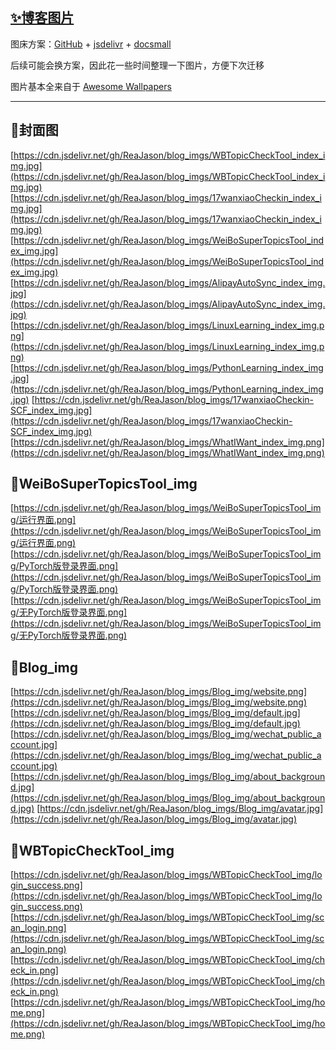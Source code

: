 ## [✨博客图片](https://reajason.top/) 

图床方案：[GitHub](https://github.com/) + [jsdelivr](https://www.jsdelivr.com/) + [docsmall](https://docsmall.com/)

后续可能会换方案，因此花一些时间整理一下图片，方便下次迁移

图片基本全来自于 [Awesome Wallpapers](https://wallhaven.cc/)

-----
## 🌈封面图

[https://cdn.jsdelivr.net/gh/ReaJason/blog_imgs/WBTopicCheckTool_index_img.jpg](https://cdn.jsdelivr.net/gh/ReaJason/blog_imgs/WBTopicCheckTool_index_img.jpg)
[https://cdn.jsdelivr.net/gh/ReaJason/blog_imgs/17wanxiaoCheckin_index_img.jpg](https://cdn.jsdelivr.net/gh/ReaJason/blog_imgs/17wanxiaoCheckin_index_img.jpg)
[https://cdn.jsdelivr.net/gh/ReaJason/blog_imgs/WeiBoSuperTopicsTool_index_img.jpg](https://cdn.jsdelivr.net/gh/ReaJason/blog_imgs/WeiBoSuperTopicsTool_index_img.jpg)
[https://cdn.jsdelivr.net/gh/ReaJason/blog_imgs/AlipayAutoSync_index_img.jpg](https://cdn.jsdelivr.net/gh/ReaJason/blog_imgs/AlipayAutoSync_index_img.jpg)
[https://cdn.jsdelivr.net/gh/ReaJason/blog_imgs/LinuxLearning_index_img.png](https://cdn.jsdelivr.net/gh/ReaJason/blog_imgs/LinuxLearning_index_img.png)
[https://cdn.jsdelivr.net/gh/ReaJason/blog_imgs/PythonLearning_index_img.jpg](https://cdn.jsdelivr.net/gh/ReaJason/blog_imgs/PythonLearning_index_img.jpg)
[https://cdn.jsdelivr.net/gh/ReaJason/blog_imgs/17wanxiaoCheckin-SCF_index_img.jpg](https://cdn.jsdelivr.net/gh/ReaJason/blog_imgs/17wanxiaoCheckin-SCF_index_img.jpg)
[https://cdn.jsdelivr.net/gh/ReaJason/blog_imgs/WhatIWant_index_img.png](https://cdn.jsdelivr.net/gh/ReaJason/blog_imgs/WhatIWant_index_img.png)
## 🔰WeiBoSuperTopicsTool_img
[https://cdn.jsdelivr.net/gh/ReaJason/blog_imgs/WeiBoSuperTopicsTool_img/运行界面.png](https://cdn.jsdelivr.net/gh/ReaJason/blog_imgs/WeiBoSuperTopicsTool_img/运行界面.png)
[https://cdn.jsdelivr.net/gh/ReaJason/blog_imgs/WeiBoSuperTopicsTool_img/PyTorch版登录界面.png](https://cdn.jsdelivr.net/gh/ReaJason/blog_imgs/WeiBoSuperTopicsTool_img/PyTorch版登录界面.png)
[https://cdn.jsdelivr.net/gh/ReaJason/blog_imgs/WeiBoSuperTopicsTool_img/无PyTorch版登录界面.png](https://cdn.jsdelivr.net/gh/ReaJason/blog_imgs/WeiBoSuperTopicsTool_img/无PyTorch版登录界面.png)
## 💫Blog_img
[https://cdn.jsdelivr.net/gh/ReaJason/blog_imgs/Blog_img/website.png](https://cdn.jsdelivr.net/gh/ReaJason/blog_imgs/Blog_img/website.png)
[https://cdn.jsdelivr.net/gh/ReaJason/blog_imgs/Blog_img/default.jpg](https://cdn.jsdelivr.net/gh/ReaJason/blog_imgs/Blog_img/default.jpg)
[https://cdn.jsdelivr.net/gh/ReaJason/blog_imgs/Blog_img/wechat_public_account.jpg](https://cdn.jsdelivr.net/gh/ReaJason/blog_imgs/Blog_img/wechat_public_account.jpg)
[https://cdn.jsdelivr.net/gh/ReaJason/blog_imgs/Blog_img/about_background.jpg](https://cdn.jsdelivr.net/gh/ReaJason/blog_imgs/Blog_img/about_background.jpg)
[https://cdn.jsdelivr.net/gh/ReaJason/blog_imgs/Blog_img/avatar.jpg](https://cdn.jsdelivr.net/gh/ReaJason/blog_imgs/Blog_img/avatar.jpg)
## 🦄WBTopicCheckTool_img
[https://cdn.jsdelivr.net/gh/ReaJason/blog_imgs/WBTopicCheckTool_img/login_success.png](https://cdn.jsdelivr.net/gh/ReaJason/blog_imgs/WBTopicCheckTool_img/login_success.png)
[https://cdn.jsdelivr.net/gh/ReaJason/blog_imgs/WBTopicCheckTool_img/scan_login.png](https://cdn.jsdelivr.net/gh/ReaJason/blog_imgs/WBTopicCheckTool_img/scan_login.png)
[https://cdn.jsdelivr.net/gh/ReaJason/blog_imgs/WBTopicCheckTool_img/check_in.png](https://cdn.jsdelivr.net/gh/ReaJason/blog_imgs/WBTopicCheckTool_img/check_in.png)
[https://cdn.jsdelivr.net/gh/ReaJason/blog_imgs/WBTopicCheckTool_img/home.png](https://cdn.jsdelivr.net/gh/ReaJason/blog_imgs/WBTopicCheckTool_img/home.png)